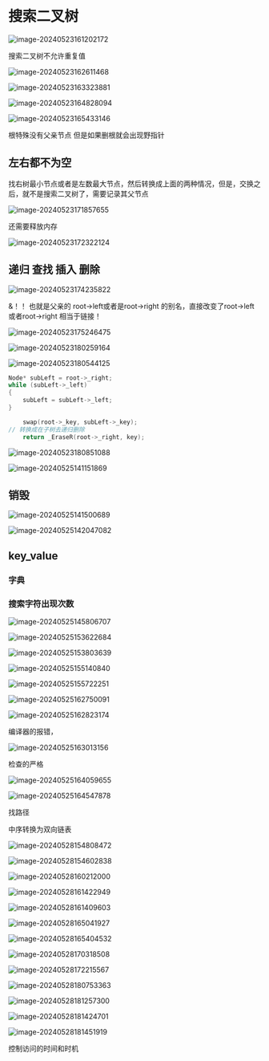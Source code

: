 # 搜索二叉树

![image-20240523161202172](C:\Users\30780\AppData\Roaming\Typora\typora-user-images\image-20240523161202172.png)

搜索二叉树不允许重复值

![image-20240523162611468](C:\Users\30780\AppData\Roaming\Typora\typora-user-images\image-20240523162611468.png)

![image-20240523163323881](C:\Users\30780\AppData\Roaming\Typora\typora-user-images\image-20240523163323881.png)

![image-20240523164828094](C:\Users\30780\AppData\Roaming\Typora\typora-user-images\image-20240523164828094.png)



![image-20240523165433146](C:\Users\30780\AppData\Roaming\Typora\typora-user-images\image-20240523165433146.png)

根特殊没有父亲节点 但是如果删根就会出现野指针

## 左右都不为空

找右树最小节点或者是左数最大节点，然后转换成上面的两种情况，但是，交换之后，就不是搜索二叉树了，需要记录其父节点 

 ![image-20240523171857655](C:\Users\30780\AppData\Roaming\Typora\typora-user-images\image-20240523171857655.png)

还需要释放内存

![image-20240523172322124](C:\Users\30780\AppData\Roaming\Typora\typora-user-images\image-20240523172322124.png)

##  **递归 查找 插入 删除**

![image-20240523174235822](C:\Users\30780\AppData\Roaming\Typora\typora-user-images\image-20240523174235822.png)

&！！  也就是父亲的 root->left或者是root->right 的别名，直接改变了root->left或者root->right 相当于链接！



![image-20240523175246475](C:\Users\30780\AppData\Roaming\Typora\typora-user-images\image-20240523175246475.png)

  ![image-20240523180259164](C:\Users\30780\AppData\Roaming\Typora\typora-user-images\image-20240523180259164.png)

![image-20240523180544125](C:\Users\30780\AppData\Roaming\Typora\typora-user-images\image-20240523180544125.png)

```C++
Node* subLeft = root->_right;
while (subLeft->_left)
{
	subLeft = subLeft->_left;
}

	swap(root->_key, subLeft->_key);
// 转换成在子树去递归删除
	return _EraseR(root->_right, key);
```

![image-20240523180851088](C:\Users\30780\AppData\Roaming\Typora\typora-user-images\image-20240523180851088.png)



![image-20240525141151869](C:\Users\30780\AppData\Roaming\Typora\typora-user-images\image-20240525141151869.png)

## 销毁

![image-20240525141500689](C:\Users\30780\AppData\Roaming\Typora\typora-user-images\image-20240525141500689.png)

![image-20240525142047082](C:\Users\30780\AppData\Roaming\Typora\typora-user-images\image-20240525142047082.png)

## key_value

### 字典

### 搜索字符出现次数

![image-20240525145806707](C:\Users\30780\AppData\Roaming\Typora\typora-user-images\image-20240525145806707.png)

![image-20240525153622684](C:\Users\30780\AppData\Roaming\Typora\typora-user-images\image-20240525153622684.png)

![image-20240525153803639](C:\Users\30780\AppData\Roaming\Typora\typora-user-images\image-20240525153803639.png)

![image-20240525155140840](C:\Users\30780\AppData\Roaming\Typora\typora-user-images\image-20240525155140840.png)

 ![image-20240525155722251](C:\Users\30780\AppData\Roaming\Typora\typora-user-images\image-20240525155722251.png)

![image-20240525162750091](C:\Users\30780\AppData\Roaming\Typora\typora-user-images\image-20240525162750091.png)

![image-20240525162823174](C:\Users\30780\AppData\Roaming\Typora\typora-user-images\image-20240525162823174.png)

编译器的报错，

![image-20240525163013156](C:\Users\30780\AppData\Roaming\Typora\typora-user-images\image-20240525163013156.png)

检查的严格

 ![image-20240525164059655](C:\Users\30780\AppData\Roaming\Typora\typora-user-images\image-20240525164059655.png)

![image-20240525164547878](C:\Users\30780\AppData\Roaming\Typora\typora-user-images\image-20240525164547878.png)

找路径

中序转换为双向链表

![image-20240528154808472](C:\Users\30780\AppData\Roaming\Typora\typora-user-images\image-20240528154808472.png)

![image-20240528154602838](C:\Users\30780\AppData\Roaming\Typora\typora-user-images\image-20240528154602838.png)

![image-20240528160212000](C:\Users\30780\AppData\Roaming\Typora\typora-user-images\image-20240528160212000.png)

![image-20240528161422949](C:\Users\30780\AppData\Roaming\Typora\typora-user-images\image-20240528161422949.png)

![image-20240528161409603](C:\Users\30780\AppData\Roaming\Typora\typora-user-images\image-20240528161409603.png)

 

![image-20240528165041927](C:\Users\30780\AppData\Roaming\Typora\typora-user-images\image-20240528165041927.png)



![image-20240528165404532](C:\Users\30780\AppData\Roaming\Typora\typora-user-images\image-20240528165404532.png)

 

![image-20240528170318508](C:\Users\30780\AppData\Roaming\Typora\typora-user-images\image-20240528170318508.png)

![image-20240528172215567](C:\Users\30780\AppData\Roaming\Typora\typora-user-images\image-20240528172215567.png)

![image-20240528180753363](C:\Users\30780\AppData\Roaming\Typora\typora-user-images\image-20240528180753363.png)

![image-20240528181257300](C:\Users\30780\AppData\Roaming\Typora\typora-user-images\image-20240528181257300.png)

![image-20240528181424701](C:\Users\30780\AppData\Roaming\Typora\typora-user-images\image-20240528181424701.png)

![image-20240528181451919](C:\Users\30780\AppData\Roaming\Typora\typora-user-images\image-20240528181451919.png)

控制访问的时间和时机
